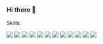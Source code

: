 ### Hi there 👋

Skills:

<img src="https://img.shields.io/badge/html5-050505?style=for-the-badge&logo=html5&logoColor=white"/> <img src="https://img.shields.io/badge/css3-050505?style=for-the-badge&logo=css3&logoColor=white"/> <img src="https://img.shields.io/badge/bootstrap-050505?style=for-the-badge&logo=bootstrap&logoColor=white"/> <img src="https://img.shields.io/badge/javascript-050505?style=for-the-badge&logo=javascript&logoColor=white"/> <img src="https://img.shields.io/badge/python-050505?style=for-the-badge&logo=python&logoColor=white"/> <img src="https://img.shields.io/badge/flask-050505?style=for-the-badge&logo=flask&logoColor=white"/> <img src="https://img.shields.io/badge/csharp-050505?style=for-the-badge&logo=csharp&logoColor=white"/> <img src="https://img.shields.io/badge/mysql-050505?style=for-the-badge&logo=mysql&logoColor=white"/> <img src="https://img.shields.io/badge/postgresql-050505?style=for-the-badge&logo=postgresql&logoColor=white"/> <img src="https://img.shields.io/badge/sqlite-050505?style=for-the-badge&logo=sqlite&logoColor=white"/> <img src="https://img.shields.io/badge/figma-050505?style=for-the-badge&logo=figma&logoColor=white"/> <img src="https://img.shields.io/badge/git-050505?style=for-the-badge&logo=git&logoColor=white"/>
